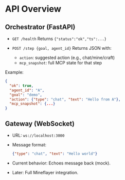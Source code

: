 # API Overview

## Orchestrator (FastAPI)

- `GET /health`
  Returns `{"status":"ok","ts":...}`

- `POST /step {goal, agent_id}`
  Returns JSON with:
  - `action`: suggested action (e.g., chat/mine/craft)
  - `mcp_snapshot`: full MCP state for that step

Example:
```json
{
  "ok": true,
  "agent_id": "A",
  "goal": "demo",
  "action": {"type": "chat", "text": "Hello from A"},
  "mcp_snapshot": {...}
}
````

## Gateway (WebSocket)

* URL: `ws://localhost:3000`
* Message format:

  ```json
  {"type": "chat", "text": "Hello world"}
  ```
* Current behavior: Echoes message back (mock).
* Later: Full Mineflayer integration.

